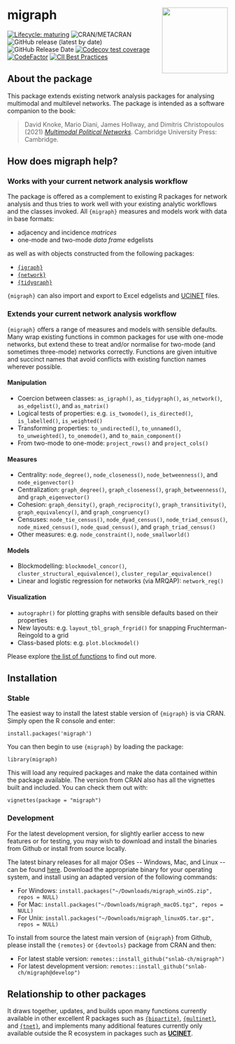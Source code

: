 
# migraph <img src="man/figures/logo.png" align="right" width="150"/>

<!-- badges: start -->
[![Lifecycle: maturing](https://img.shields.io/badge/lifecycle-maturing-blue.svg)](https://lifecycle.r-lib.org/articles/stages.html#maturing)
![CRAN/METACRAN](https://img.shields.io/cran/v/migraph)
![GitHub release (latest by date)](https://img.shields.io/github/v/release/snlab-ch/migraph)
![GitHub Release Date](https://img.shields.io/github/release-date/snlab-ch/migraph)
[![Codecov test coverage](https://codecov.io/gh/snlab-ch/migraph/branch/main/graph/badge.svg)](https://app.codecov.io/gh/snlab-ch/migraph?branch=main)
[![CodeFactor](https://www.codefactor.io/repository/github/snlab-ch/migraph/badge)](https://www.codefactor.io/repository/github/snlab-ch/migraph)
[![CII Best Practices](https://bestpractices.coreinfrastructure.org/projects/4559/badge)](https://bestpractices.coreinfrastructure.org/projects/4559)
<!-- ![GitHub All Releases](https://img.shields.io/github/downloads/snlab-ch/migraph/total) -->
<!-- badges: end -->

## About the package

This package extends existing network analysis packages for analysing multimodal and multilevel networks.
The package is intended as a software companion to the book:

> David Knoke, Mario Diani, James Hollway, and Dimitris Christopoulos (2021) [*Multimodal Political Networks*](https://www.cambridge.org/core/books/multimodal-political-networks/43EE8C192A1B0DCD65B4D9B9A7842128).
Cambridge University Press: Cambridge.

## How does migraph help?

### Works with your current network analysis workflow

The package is offered as a complement to existing R packages for network analysis
and thus tries to work well with your existing analytic workflows and the classes invoked.
All `{migraph}` measures and models work with data in base formats:

- adjacency and incidence _matrices_
- one-mode and two-mode _data frame_ edgelists

as well as with objects constructed from the following packages:

- [`{igraph}`](https://igraph.org/r/)
- [`{network}`](http://statnet.org)
- [`{tidygraph}`](https://tidygraph.data-imaginist.com/index.html)

`{migraph}` can also import and export to Excel edgelists and 
[UCINET](http://www.analytictech.com/archive/ucinet.htm) files.

### Extends your current network analysis workflow

`{migraph}` offers a range of measures and models with sensible defaults.
Many wrap existing functions in common packages for use with one-mode networks,
but extend these to treat and/or normalise for two-mode (and sometimes three-mode) networks correctly.
Functions are given intuitive and succinct names that avoid conflicts 
with existing function names wherever possible.

#### Manipulation

- Coercion between classes: `as_igraph()`, `as_tidygraph()`, `as_network()`, `as_edgelist()`, and `as_matrix()`
- Logical tests of properties: e.g. `is_twomode()`, `is_directed()`, `is_labelled()`, `is_weighted()`
- Transforming properties: `to_undirected()`, `to_unnamed()`, `to_unweighted()`, `to_onemode()`, and `to_main_component()`
- From two-mode to one-mode: `project_rows()` and `project_cols()`

#### Measures

- Centrality: `node_degree()`, `node_closeness()`, `node_betweenness()`, and `node_eigenvector()`
- Centralization: `graph_degree()`, `graph_closeness()`, `graph_betweenness()`, and `graph_eigenvector()`
- Cohesion: `graph_density()`, `graph_reciprocity()`, `graph_transitivity()`, `graph_equivalency()`, and `graph_congruency()`
- Censuses: `node_tie_census()`, `node_dyad_census()`, `node_triad_census()`, `node_mixed_census()`, `node_quad_census()`, and `graph_triad_census()`
- Other measures: e.g. `node_constraint()`, `node_smallworld()`

#### Models

- Blockmodelling: `blockmodel_concor()`, `cluster_structural_equivalence()`, `cluster_regular_equivalence()`
- Linear and logistic regression for networks (via MRQAP): `network_reg()`

#### Visualization

- `autographr()` for plotting graphs with sensible defaults based on their properties
- New layouts: e.g. `layout_tbl_graph_frgrid()` for snapping Fruchterman-Reingold to a grid
- Class-based plots: e.g. `plot.blockmodel()`

Please explore [the list of functions](https://snlab-ch.github.io/migraph/reference/index.html) to find out more.

## Installation

### Stable

The easiest way to install the latest stable version of `{migraph}` is via CRAN.
Simply open the R console and enter:

`install.packages('migraph')`

You can then begin to use `{migraph}` by loading the package:

`library(migraph)`

This will load any required packages and make the data contained within the package available.
The version from CRAN also has all the vignettes built and included.
You can check them out with:

`vignettes(package = "migraph")`

### Development

For the latest development version, 
for slightly earlier access to new features or for testing,
you may wish to download and install the binaries from Github
or install from source locally.

The latest binary releases for all major OSes -- Windows, Mac, and Linux -- 
can be found [here](https://github.com/snlab-ch/migraph/releases/latest).
Download the appropriate binary for your operating system,
and install using an adapted version of the following commands:

- For Windows: `install.packages("~/Downloads/migraph_winOS.zip", repos = NULL)`
- For Mac: `install.packages("~/Downloads/migraph_macOS.tgz", repos = NULL)`
- For Unix: `install.packages("~/Downloads/migraph_linuxOS.tar.gz", repos = NULL)`

To install from source the latest main version of `{migraph}` from Github, 
please install the `{remotes}` or `{devtools}` package from CRAN and then:

- For latest stable version: `remotes::install_github("snlab-ch/migraph")`
- For latest development version: `remotes::install_github("snlab-ch/migraph@develop")`

## Relationship to other packages

It draws together, updates, and builds upon many functions currently available in
other excellent R packages such as 
[`{bipartite}`](https://github.com/biometry/bipartite), 
[`{multinet}`](https://CRAN.R-project.org/package=multinet), 
and [`{tnet}`](https://toreopsahl.com/tnet/),
and implements many additional features currently only available outside the R ecosystem
in packages such as [**UCINET**](https://sites.google.com/site/ucinetsoftware/download?authuser=0).
